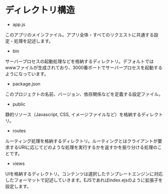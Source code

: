 # ディレクトリ構造
- app.js

 このアプリのメインファイル。アプリ全体・すべてのリクエストに共通する設定・処理を記述します。

- bin

 サーバープロセスの起動処理などを格納するディレクトリ。デフォルトではwwwファイルが生成されており、3000番ポートでサーバープロセスを起動するようになっています。

- package.json

 このプロジェクトの名前、バージョン、依存関係などを定義する設定ファイル。

- public

 静的リソース（Javascript, CSS, イメージファイルなど）を格納するディレクトリ。

- routes

 ルーティング処理を格納するディレクトリ。ルーティングとはクライアントが要求するURIに応じてどのような処理を実行するかを返すかを振り分ける処理のことです。

- views

 UIを格納するディレクトリ。コンテンツは選択したテンプレートエンジンに対応したフォーマットで記述していきます。EJSであればindex.ejsのように拡張子を設定します。